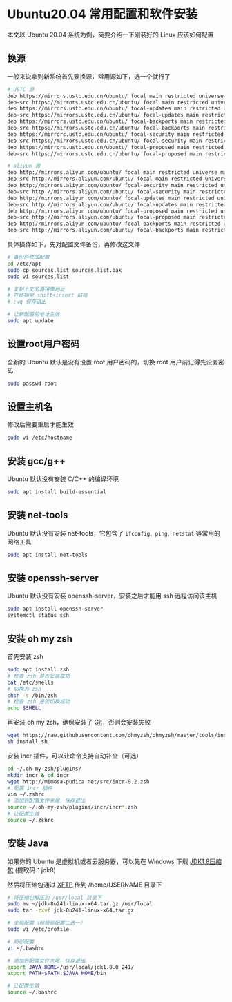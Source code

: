 # Ubuntu20.04 常用配置和软件安装 

本文以 Ubuntu 20.04 系统为例，简要介绍一下刚装好的 Linux 应该如何配置

## 换源
一般来说拿到新系统首先要换源，常用源如下，选一个就行了
```bash
# USTC 源
deb https://mirrors.ustc.edu.cn/ubuntu/ focal main restricted universe multiverse
deb-src https://mirrors.ustc.edu.cn/ubuntu/ focal main restricted universe multiverse
deb https://mirrors.ustc.edu.cn/ubuntu/ focal-updates main restricted universe multiverse
deb-src https://mirrors.ustc.edu.cn/ubuntu/ focal-updates main restricted universe multiverse
deb https://mirrors.ustc.edu.cn/ubuntu/ focal-backports main restricted universe multiverse
deb-src https://mirrors.ustc.edu.cn/ubuntu/ focal-backports main restricted universe multiverse
deb https://mirrors.ustc.edu.cn/ubuntu/ focal-security main restricted universe multiverse
deb-src https://mirrors.ustc.edu.cn/ubuntu/ focal-security main restricted universe multiverse
deb https://mirrors.ustc.edu.cn/ubuntu/ focal-proposed main restricted universe multiverse
deb-src https://mirrors.ustc.edu.cn/ubuntu/ focal-proposed main restricted universe multiverse

# aliyun 源
deb http://mirrors.aliyun.com/ubuntu/ focal main restricted universe multiverse
deb-src http://mirrors.aliyun.com/ubuntu/ focal main restricted universe multiverse
deb http://mirrors.aliyun.com/ubuntu/ focal-security main restricted universe multiverse
deb-src http://mirrors.aliyun.com/ubuntu/ focal-security main restricted universe multiverse
deb http://mirrors.aliyun.com/ubuntu/ focal-updates main restricted universe multiverse
deb-src http://mirrors.aliyun.com/ubuntu/ focal-updates main restricted universe multiverse
deb http://mirrors.aliyun.com/ubuntu/ focal-proposed main restricted universe multiverse
deb-src http://mirrors.aliyun.com/ubuntu/ focal-proposed main restricted universe multiverse
deb http://mirrors.aliyun.com/ubuntu/ focal-backports main restricted universe multiverse
deb-src http://mirrors.aliyun.com/ubuntu/ focal-backports main restricted universe multiverse
```

具体操作如下，先对配置文件备份，再修改这文件
```bash
# 备份后修改配置
cd /etc/apt
sudo cp sources.list sources.list.bak
sudo vi sources.list

# 复制上文的源镜像地址
# 在终端里 shift+insert 粘贴
# :wq 保存退出

# 让新配置的地址生效
sudo apt update
```

## 设置root用户密码
全新的 Ubuntu 默认是没有设置 root 用户密码的，切换 root 用户前记得先设置密码
```bash
sudo passwd root
```

## 设置主机名
修改后需要重启才能生效
```bash
sudo vi /etc/hostname
```

## 安装 gcc/g++
Ubuntu 默认没有安装 C/C++ 的编译环境
```bash
sudo apt install build-essential
```

## 安装 net-tools
Ubuntu 默认没有安装 net-tools，它包含了 `ifconfig、ping、netstat` 等常用的网络工具
```bash
sudo apt install net-tools
```

## 安装 openssh-server
Ubuntu 默认没有安装 openssh-server，安装之后才能用 ssh 远程访问该主机
```bash
sudo apt install openssh-server
systemctl status ssh
```

## 安装 oh my zsh
首先安装 zsh
```bash
sudo apt install zsh
# 检查 zsh 是否安装成功
cat /etc/shells
# 切换为 zsh
chsh -s /bin/zsh
# 检查 zsh 是否切换成功
echo $SHELL
```

再安装 oh my zsh，确保安装了 [Git](../etc/git.md)，否则会安装失败
```bash
wget https://raw.githubusercontent.com/ohmyzsh/ohmyzsh/master/tools/install.sh
sh install.sh
```
安装 incr 插件，可以让命令支持自动补全（可选）
```bash
cd ~/.oh-my-zsh/plugins/
mkdir incr & cd incr
wget http://mimosa-pudica.net/src/incr-0.2.zsh
# 配置 incr 插件
vim ~/.zshrc
# 添加到配置文件末尾，保存退出
source ~/.oh-my-zsh/plugins/incr/incr*.zsh
# 让配置生效
source ~/.zshrc
```

## 安装 Java
如果你的 Ubuntu 是虚拟机或者云服务器，可以先在 Windows 下载 [JDK1.8压缩包](https://pan.baidu.com/s/1zjriuEPC4pXF92lm1Ql0TQ) (提取码：jdk8)

然后将压缩包通过 [XFTP](https://www.xshell.com/zh/free-for-home-school/) 传到 /home/USERNAME 目录下
```bash
# 将压缩包解压到 /usr/local 目录下
sudo mv ~/jdk-8u241-linux-x64.tar.gz /usr/local
sudo tar -zxvf jdk-8u241-linux-x64.tar.gz

# 全局配置（和局部配置二选一）
sudo vi /etc/profile

# 局部配置
vi ~/.bashrc 

# 添加到配置文件末尾，保存退出
export JAVA_HOME=/usr/local/jdk1.8.0_241/
export PATH=$PATH:$JAVA_HOME/bin

# 让配置生效
source ~/.bashrc
```

